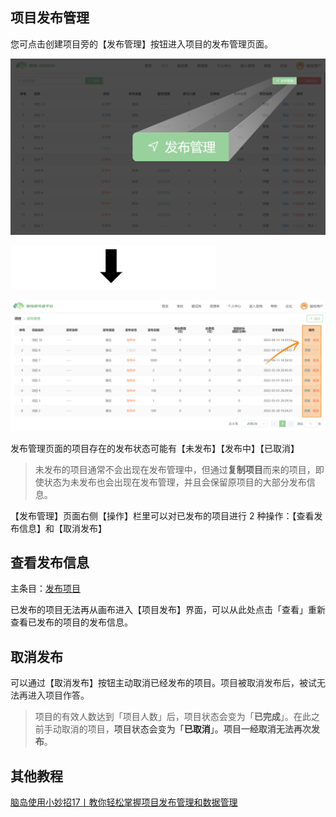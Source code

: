 
## 项目发布管理 <!-- {docsify-ignore-all} -->

您可点击创建项目旁的【发布管理】按钮进入项目的发布管理页面。

![](../images/2022/1654694483724-6d1b6d07-8a9c-4bde-9791-80ecf1e6a493.png)

![](../images/2022/1647583362060-8b85c2e1-bb4d-4ab0-9d2f-260279085466.png)

![](../images/2022/1654694865141-9e1b74f9-33db-4a19-bb6a-2814274f019c.png)

发布管理页面的项目存在的发布状态可能有【未发布】【发布中】【已取消】



> 未发布的项目通常不会出现在发布管理中，但通过**复制项目**而来的项目，即使状态为未发布也会出现在发布管理，并且会保留原项目的大部分发布信息。
>



【发布管理】页面右侧【操作】栏里可以对已发布的项目进行 2 种操作：【查看发布信息】和【取消发布】

## 查看发布信息
主条目：[发布项目](/2-researcher-manual/1-1-6-publish-project.md)



已发布的项目无法再从画布进入【项目发布】界面，可以从此处点击「查看」重新查看已发布的项目的发布信息。

## 取消发布


可以通过【取消发布】按钮主动取消已经发布的项目。<font style="color:rgb(38, 38, 38);">项目被取消发布后，被试无法再进入项目作答。</font>



> 项目的有效人数达到「项目人数」后，项目状态会变为「**已完成**」。在此之前手动取消的项目，<font style="color:rgb(38, 38, 38);">项目状态会变为「</font>**<font style="color:rgb(38, 38, 38);">已取消</font>**<font style="color:rgb(38, 38, 38);">」。</font>**项目一经取消无法再次发布**。
>

## 其他教程
[脑岛使用小妙招17丨教你轻松掌握项目发布管理和数据管理](https://mp.weixin.qq.com/s/RVgvSqqBYg0JVzjPYyc7BA)

